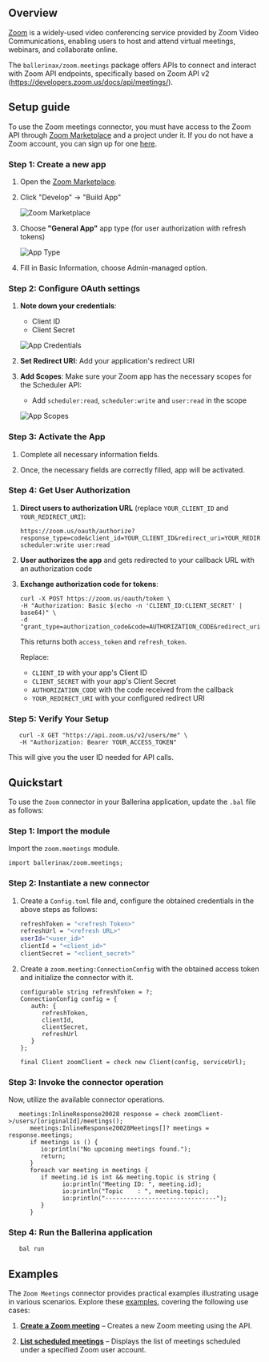 ## Overview
[Zoom](https://www.zoom.com/) is a widely-used video conferencing service provided by Zoom Video Communications, enabling users to host and attend virtual meetings, webinars, and collaborate online.

The `ballerinax/zoom.meetings` package offers APIs to connect and interact with Zoom API endpoints, specifically based on Zoom API v2 (https://developers.zoom.us/docs/api/meetings/).

## Setup guide

To use the Zoom meetings connector, you must have access to the Zoom API through  [Zoom Marketplace](https://marketplace.zoom.us/) and a project under it. If you do not have a Zoom account, you can sign up for one [here](https://zoom.us/signup#/signup).

### Step 1: Create a new app
   1. Open the [Zoom Marketplace](https://marketplace.zoom.us/).

   2. Click "Develop" → "Build App"

      ![Zoom Marketplace](https://raw.githubusercontent.com/ballerina-platform/module-ballerinax-zoom.meetings/refs/heads/main/docs/setup/resources/build-app.png)

   3. Choose **"General App"** app type (for user authorization with refresh tokens)

      ![App Type](https://raw.githubusercontent.com/ballerina-platform/module-ballerinax-zoom.meetings/refs/heads/main/docs/setup/resources/general-app.png)
   

   4. Fill in Basic Information, choose Admin-managed option.

### Step 2: Configure OAuth settings

   1. **Note down your credentials**:
      * Client ID
      * Client Secret

      ![App Credentials](https://raw.githubusercontent.com/ballerina-platform/module-ballerinax-zoom.meetings/refs/heads/main/docs/setup/resources/app-credentials.png)
      
   2. **Set Redirect URI**: Add your application's redirect URI

   3. **Add Scopes**: Make sure your Zoom app has the necessary scopes for the Scheduler API:
      * Add `scheduler:read`, `scheduler:write` and `user:read` in the scope

      ![App Scopes](https://raw.githubusercontent.com/ballerina-platform/module-ballerinax-zoom.meetings/refs/heads/main/docs/setup/resources/app-scopes.png)

### Step 3: Activate the App
 
   1. Complete all necessary information fields.

   2. Once, the necessary fields are correctly filled, app will be activated.

### Step 4: Get User Authorization

   1. **Direct users to authorization URL** (replace `YOUR_CLIENT_ID` and `YOUR_REDIRECT_URI`):
      ```
      https://zoom.us/oauth/authorize?response_type=code&client_id=YOUR_CLIENT_ID&redirect_uri=YOUR_REDIRECT_URI&scope=scheduler:read scheduler:write user:read
      ```

   2. **User authorizes the app** and gets redirected to your callback URL with an authorization code

   3. **Exchange authorization code for tokens**:
      ```curl
      curl -X POST https://zoom.us/oauth/token \
      -H "Authorization: Basic $(echo -n 'CLIENT_ID:CLIENT_SECRET' | base64)" \
      -d "grant_type=authorization_code&code=AUTHORIZATION_CODE&redirect_uri=YOUR_REDIRECT_URI"
      ```

      This returns both `access_token` and `refresh_token`.

      Replace:
         * `CLIENT_ID` with your app's Client ID
         * `CLIENT_SECRET` with your app's Client Secret
         * `AUTHORIZATION_CODE` with the code received from the callback
         * `YOUR_REDIRECT_URI` with your configured redirect URI

### Step 5: Verify Your Setup
   ```curl
      curl -X GET "https://api.zoom.us/v2/users/me" \
      -H "Authorization: Bearer YOUR_ACCESS_TOKEN"
   ```
      
   This will give you the user ID needed for API calls.

## Quickstart

To use the `Zoom` connector in your Ballerina application, update the `.bal` file as follows:

### Step 1: Import the module

   Import the `zoom.meetings` module.

   ```ballerina
   import ballerinax/zoom.meetings;
   ```

### Step 2: Instantiate a new connector

   1. Create a `Config.toml` file and, configure the obtained credentials in the above steps as follows:

      ```bash
      refreshToken = "<refresh Token>"
      refreshUrl = "<refresh URL>"
      userId="<user_id>"
      clientId = "<client_id>"
      clientSecret = "<client_secret>"
      ```

   2. Create a `zoom.meeting:ConnectionConfig` with the obtained access token and initialize the connector with it.

      ```ballerina
      configurable string refreshToken = ?;
      ConnectionConfig config = {
         auth: {
            refreshToken,
            clientId,
            clientSecret,
            refreshUrl
         }
      };

      final Client zoomClient = check new Client(config, serviceUrl);
      ```

### Step 3: Invoke the connector operation

   Now, utilize the available connector operations.

   ```ballerina
      meetings:InlineResponse20028 response = check zoomClient->/users/[originalId]/meetings();
         meetings:InlineResponse20028Meetings[]? meetings = response.meetings;
         if meetings is () {
            io:println("No upcoming meetings found.");
            return;
         }
         foreach var meeting in meetings {
            if meeting.id is int && meeting.topic is string {
                  io:println("Meeting ID: ", meeting.id);
                  io:println("Topic    : ", meeting.topic);
                  io:println("-------------------------------");
            }
         }
   ```

### Step 4: Run the Ballerina application

   ```bash
      bal run
   ```

## Examples

The `Zoom Meetings` connector provides practical examples illustrating usage in various scenarios. Explore these [examples](https://github.com/ballerina-platform/module-ballerinax-zoom.meetings/tree/main/examples/), covering the following use cases:

1. [**Create a Zoom meeting**](https://github.com/ballerina-platform/module-ballerinax-zoom.meetings/tree/main/examples/create-new-meeting) – Creates a new Zoom meeting using the API. 

2. [**List scheduled meetings**](https://github.com/ballerina-platform/module-ballerinax-zoom.meetings/tree/main/examples/list-all-meetings) – Displays the list of meetings scheduled under a specified Zoom user account. 
